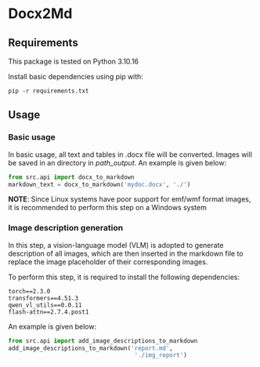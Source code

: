 # Docx2Md

## Requirements

This package is tested on Python 3.10.16

Install basic dependencies using pip with:
```shell
pip -r requirements.txt
```

## Usage

### Basic usage

In basic usage, all text and tables in .docx file will be converted. Images will be saved in an directory in *path_output*. An example is given below:

```python
from src.api import docx_to_markdown
markdown_text = docx_to_markdown('mydoc.docx', './')
```

**NOTE**: Since Linux systems have poor support for emf/wmf format images, it is recommended to perform this step on a Windows system


### Image description generation

In this step, a vision-language model (VLM) is adopted to generate description of all images, which are then inserted in the markdown file to replace the image placeholder of their corresponding images. 

To perform this step, it is required to install the following dependencies:
```
torch==2.3.0
transformers==4.51.3
qwen_vl_utils==0.0.11
flash-attn==2.7.4.post1
```

An example is given below:

```python
from src.api import add_image_descriptions_to_markdown
add_image_descriptions_to_markdown('report.md',
                                    './img_report')
```
